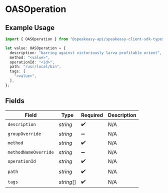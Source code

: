 # OASOperation

## Example Usage

```typescript
import { OASOperation } from "@speakeasy-api/speakeasy-client-sdk-typescript/sdk/models/shared";

let value: OASOperation = {
  description: "barring against victoriously larva profitable orient",
  method: "<value>",
  operationId: "<id>",
  path: "/usr/local/bin",
  tags: [
    "<value>",
  ],
};
```

## Fields

| Field                | Type                 | Required             | Description          |
| -------------------- | -------------------- | -------------------- | -------------------- |
| `description`        | *string*             | :heavy_check_mark:   | N/A                  |
| `groupOverride`      | *string*             | :heavy_minus_sign:   | N/A                  |
| `method`             | *string*             | :heavy_check_mark:   | N/A                  |
| `methodNameOverride` | *string*             | :heavy_minus_sign:   | N/A                  |
| `operationId`        | *string*             | :heavy_check_mark:   | N/A                  |
| `path`               | *string*             | :heavy_check_mark:   | N/A                  |
| `tags`               | *string*[]           | :heavy_check_mark:   | N/A                  |
